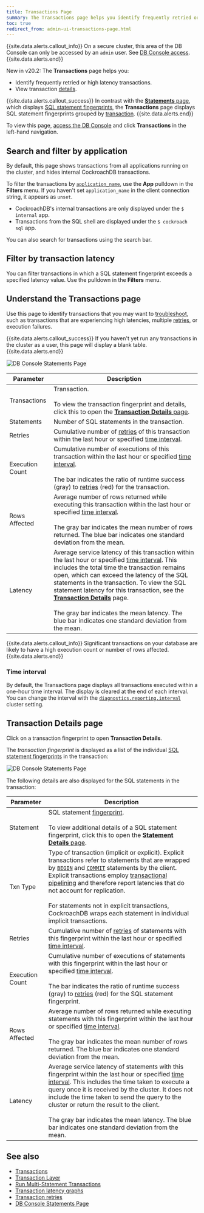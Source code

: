 ```yaml
---
title: Transactions Page
summary: The Transactions page helps you identify frequently retried or high latency transactions and view transaction details.
toc: true
redirect_from: admin-ui-transactions-page.html
---
```


{{site.data.alerts.callout_info}}
On a secure cluster, this area of the DB Console can only be accessed by an `admin` user. See [DB Console access](ui-overview.html#db-console-access).
{{site.data.alerts.end}}

<span class="version-tag">New in v20.2:</span> The **Transactions** page helps you:

- Identify frequently retried or high latency transactions.
- View transaction [details](#transaction-details-page).

{{site.data.alerts.callout_success}}
In contrast with the [**Statements** page](ui-statements-page.html), which displays [SQL statement fingerprints](ui-statements-page.html#sql-statement-fingerprints), the **Transactions** page displays SQL statement fingerprints grouped by [transaction](transactions.html).
{{site.data.alerts.end}}

To view this page, [access the DB Console](ui-overview.html#db-console-access) and click **Transactions** in the left-hand navigation.

## Search and filter by application

By default, this page shows transactions from all applications running on the cluster, and hides internal CockroachDB transactions.

To filter the transactions by [`application_name`](connection-parameters.html#additional-connection-parameters), use the **App** pulldown in the **Filters** menu. If you haven't set `application_name` in the client connection string, it appears as `unset`.

- CockroachDB's internal transactions are only displayed under the `$ internal` app.
- Transactions from the SQL shell are displayed under the `$ cockroach sql` app.

You can also search for transactions using the search bar.

## Filter by transaction latency

You can filter transactions in which a SQL statement fingerprint exceeds a specified latency value. Use the pulldown in the **Filters** menu.

## Understand the Transactions page

Use this page to identify transactions that you may want to [troubleshoot](query-behavior-troubleshooting.html), such as transactions that are experiencing high latencies, multiple [retries](transactions.html#transaction-retries), or execution failures.

{{site.data.alerts.callout_success}}
If you haven't yet run any transactions in the cluster as a user, this page will display a blank table.
{{site.data.alerts.end}}

<img src="{{ 'images/v20.2/ui-transactions-page.png' | relative_url }}" alt="DB Console Statements Page" style="border:1px solid #eee;max-width:100%" />

Parameter | Description
-----|------------
Transactions | Transaction.<br><br>To view the transaction fingerprint and details, click this to open the [**Transaction Details** page](#transaction-details-page).
Statements | Number of SQL statements in the transaction.
Retries | Cumulative number of [retries](transactions.html#transaction-retries) of this transaction within the last hour or specified [time interval](ui-statements-page.html#time-interval).
Execution Count | Cumulative number of executions of this transaction within the last hour or specified [time interval](#time-interval). <br><br>The bar indicates the ratio of runtime success (gray) to [retries](transactions.html#transaction-retries) (red) for the transaction.
Rows Affected | Average number of rows returned while executing this transaction within the last hour or specified [time interval](#time-interval). <br><br>The gray bar indicates the mean number of rows returned. The blue bar indicates one standard deviation from the mean.
Latency | Average service latency of this transaction within the last hour or specified [time interval](#time-interval). This includes the total time the transaction remains open, which can exceed the latency of the SQL statements in the transaction. To view the SQL statement latency for this transaction, see the [**Transaction Details**](#transaction-details-page) page. <br><br>The gray bar indicates the mean latency. The blue bar indicates one standard deviation from the mean.

{{site.data.alerts.callout_info}}
Significant transactions on your database are likely to have a high execution count or number of rows affected.
{{site.data.alerts.end}}

### Time interval

By default, the Transactions page displays all transactions executed within a one-hour time interval. The display is cleared at the end of each interval. You can change the interval with the [`diagnostics.reporting.interval`](cluster-settings.html#settings) cluster setting.

## Transaction Details page

Click on a transaction fingerprint to open **Transaction Details**.

The *transaction fingerprint* is displayed as a list of the individual [SQL statement fingerprints](ui-statements-page.html#sql-statement-fingerprints) in the transaction:

<img src="{{ 'images/v20.2/ui-transactions-details-page.png' | relative_url }}" alt="DB Console Statements Page" style="border:1px solid #eee;max-width:100%" />

The following details are also displayed for the SQL statements in the transaction:

Parameter | Description
-----|------------
Statement | SQL statement [fingerprint](ui-statements-page.html#sql-statement-fingerprints).<br><br>To view additional details of a SQL statement fingerprint, click this to open the [**Statement Details** page](ui-statements-page.html#statement-details-page).
Txn Type | Type of transaction (implicit or explicit). Explicit transactions refer to statements that are wrapped by [`BEGIN`](begin-transaction.html) and [`COMMIT`](commit-transaction.html) statements by the client. Explicit transactions employ [transactional pipelining](architecture/transaction-layer.html#transaction-pipelining) and therefore report latencies that do not account for replication.<br><br>For statements not in explicit transactions, CockroachDB wraps each statement in individual implicit transactions.
Retries | Cumulative number of [retries](transactions.html#transaction-retries) of statements with this fingerprint within the last hour or specified [time interval](ui-statements-page.html#time-interval).
Execution Count | Cumulative number of executions of statements with this fingerprint within the last hour or specified [time interval](ui-statements-page.html#time-interval). <br><br>The bar indicates the ratio of runtime success (gray) to [retries](transactions.html#transaction-retries) (red) for the SQL statement fingerprint.
Rows Affected | Average number of rows returned while executing statements with this fingerprint within the last hour or specified [time interval](ui-statements-page.html#time-interval). <br><br>The gray bar indicates the mean number of rows returned. The blue bar indicates one standard deviation from the mean.
Latency | Average service latency of statements with this fingerprint within the last hour or specified [time interval](ui-statements-page.html#time-interval). This includes the time taken to execute a query once it is received by the cluster. It does not include the time taken to send the query to the cluster or return the result to the client. <br><br>The gray bar indicates the mean latency. The blue bar indicates one standard deviation from the mean.

## See also

- [Transactions](transactions.html)
- [Transaction Layer](architecture/transaction-layer.html)
- [Run Multi-Statement Transactions](run-multi-statement-transactions.html)
- [Transaction latency graphs](ui-sql-dashboard.html#transactions)
- [Transaction retries](transactions.html#transaction-retries)
- [DB Console Statements Page](ui-statements-page.html)
